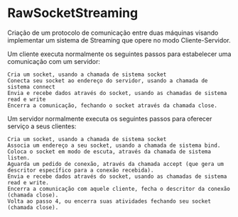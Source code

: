 # RawSocketStreaming
Criação de um protocolo de comunicação entre duas máquinas visando implementar um sistema de Streaming que opere no modo Cliente-Servidor.

 Um cliente executa normalmente os seguintes passos para estabelecer uma comunicação com um servidor:

    Cria um socket, usando a chamada de sistema socket
    Conecta seu socket ao endereço do servidor, usando a chamada de sistema connect
    Envia e recebe dados através do socket, usando as chamadas de sistema read e write
    Encerra a comunicação, fechando o socket através da chamada close.

Um servidor normalmente executa os seguintes passos para oferecer serviço a seus clientes:

    Cria um socket, usando a chamada de sistema socket
    Associa um endereço a seu socket, usando a chamada de sistema bind.
    Coloca o socket em modo de escuta, através da chamada de sistema listen.
    Aguarda um pedido de conexão, através da chamada accept (que gera um descritor específico para a conexão recebida).
    Envia e recebe dados através do socket, usando as chamadas de sistema read e write.
    Encerra a comunicação com aquele cliente, fecha o descritor da conexão (chamada close).
    Volta ao passo 4, ou encerra suas atividades fechando seu socket (chamada close).

